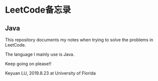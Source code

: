 # LeetCode备忘录

## Java

This repository documents my notes when trying to solve the problems in LeetCode.

The language I mainly use is Java.

Keep going on please!!


Keyuan LU, 2019.8.23 at University of Florida

